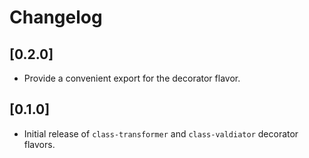 # Changelog

## [0.2.0]

 - Provide a convenient export for the decorator flavor.

## [0.1.0]

 - Initial release of `class-transformer` and `class-valdiator` decorator flavors.
